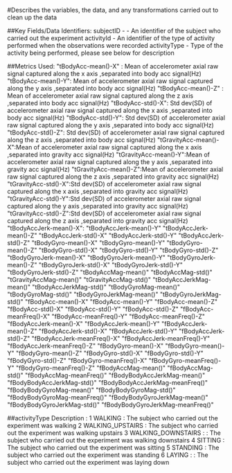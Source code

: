 #Describes the variables, the data, and any transformations carried out to clean up the data 

##Key Fields/Data Identifiers:
subjectID - - An identifier of the subject who carried out the experiment
activityId - An identifier of the type of activity performed when the observations were recorded
activityType - Type of the activity being performed, please see below for description

##Metrics Used:
"tBodyAcc-mean()-X" : Mean of accelerometer axial raw signal captured along the x axis ,separated into body acc signal(Hz)
"tBodyAcc-mean()-Y": Mean of accelerometer axial raw signal captured along the y axis ,separated into body acc signal(Hz)
"tBodyAcc-mean()-Z" : Mean of accelerometer axial raw signal captured along the z axis ,separated into body acc signal(Hz)
"tBodyAcc-std()-X": Std dev(SD) of accelerometer axial raw signal captured along the x axis ,separated into body acc signal(Hz)
"tBodyAcc-std()-Y": Std dev(SD) of accelerometer axial raw signal captured along the y axis ,separated into body acc signal(Hz)
"tBodyAcc-std()-Z": Std dev(SD) of accelerometer axial raw signal captured along the z axis ,separated into body acc signal(Hz)
"tGravityAcc-mean()-X":Mean of accelerometer axial raw signal captured along the x axis ,separated into gravity acc signal(Hz)
"tGravityAcc-mean()-Y":Mean of accelerometer axial raw signal captured along the y axis ,separated into gravity acc signal(Hz)
"tGravityAcc-mean()-Z":Mean of accelerometer axial raw signal captured along the z axis ,separated into gravity acc signal(Hz)
"tGravityAcc-std()-X":Std dev(SD) of accelerometer axial raw signal captured along the x axis ,separated into gravity acc signal(Hz)
"tGravityAcc-std()-Y":Std dev(SD) of accelerometer axial raw signal captured along the y axis ,separated into gravity acc signal(Hz)
"tGravityAcc-std()-Z":Std dev(SD) of accelerometer axial raw signal captured along the z axis ,separated into gravity acc signal(Hz)
"tBodyAccJerk-mean()-X":
"tBodyAccJerk-mean()-Y"
"tBodyAccJerk-mean()-Z"
"tBodyAccJerk-std()-X"
"tBodyAccJerk-std()-Y"
"tBodyAccJerk-std()-Z"
"tBodyGyro-mean()-X"
"tBodyGyro-mean()-Y"
"tBodyGyro-mean()-Z"
"tBodyGyro-std()-X"
"tBodyGyro-std()-Y"
"tBodyGyro-std()-Z"
"tBodyGyroJerk-mean()-X"
"tBodyGyroJerk-mean()-Y"
"tBodyGyroJerk-mean()-Z"
"tBodyGyroJerk-std()-X"
"tBodyGyroJerk-std()-Y"
"tBodyGyroJerk-std()-Z"
"tBodyAccMag-mean()"
"tBodyAccMag-std()"
"tGravityAccMag-mean()"
"tGravityAccMag-std()"
"tBodyAccJerkMag-mean()"
"tBodyAccJerkMag-std()"
"tBodyGyroMag-mean()"
"tBodyGyroMag-std()"
"tBodyGyroJerkMag-mean()"
"tBodyGyroJerkMag-std()"
"fBodyAcc-mean()-X"
"fBodyAcc-mean()-Y"
"fBodyAcc-mean()-Z"
"fBodyAcc-std()-X"
"fBodyAcc-std()-Y"
"fBodyAcc-std()-Z"
"fBodyAcc-meanFreq()-X"
"fBodyAcc-meanFreq()-Y"
"fBodyAcc-meanFreq()-Z"
"fBodyAccJerk-mean()-X"
"fBodyAccJerk-mean()-Y"
"fBodyAccJerk-mean()-Z"
"fBodyAccJerk-std()-X"
"fBodyAccJerk-std()-Y"
"fBodyAccJerk-std()-Z"
"fBodyAccJerk-meanFreq()-X"
"fBodyAccJerk-meanFreq()-Y"
"fBodyAccJerk-meanFreq()-Z"
"fBodyGyro-mean()-X"
"fBodyGyro-mean()-Y"
"fBodyGyro-mean()-Z"
"fBodyGyro-std()-X"
"fBodyGyro-std()-Y"
"fBodyGyro-std()-Z"
"fBodyGyro-meanFreq()-X"
"fBodyGyro-meanFreq()-Y"
"fBodyGyro-meanFreq()-Z"
"fBodyAccMag-mean()"
"fBodyAccMag-std()"
"fBodyAccMag-meanFreq()"
"fBodyBodyAccJerkMag-mean()"
"fBodyBodyAccJerkMag-std()"
"fBodyBodyAccJerkMag-meanFreq()"
"fBodyBodyGyroMag-mean()"
"fBodyBodyGyroMag-std()"
"fBodyBodyGyroMag-meanFreq()"
"fBodyBodyGyroJerkMag-mean()"
"fBodyBodyGyroJerkMag-std()"
"fBodyBodyGyroJerkMag-meanFreq()"


##activityType Description :
1 WALKING : The subject who carried out the experiment was walking
2 WALKING_UPSTAIRS : The subject who carried out the experiment was walking upstairs
3 WALKING_DOWNSTAIRS : : The subject who carried out the experiment was walking downstairs
4 SITTING : The subject who carried out the experiment was sitting
5 STANDING : The subject who carried out the experiment was standing
6 LAYING : : The subject who carried out the experiment was laying down










